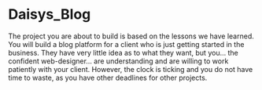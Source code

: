 # Daisys_Blog
The project you are about to build is based on the lessons we have learned. You will build a blog platform for a client who is just getting started in the business. They have very little idea as to what they want, but you… the confident web-designer… are understanding and are willing to work patiently with your client. However, the clock is ticking and you do not have time to waste, as you have other deadlines for other projects. 
